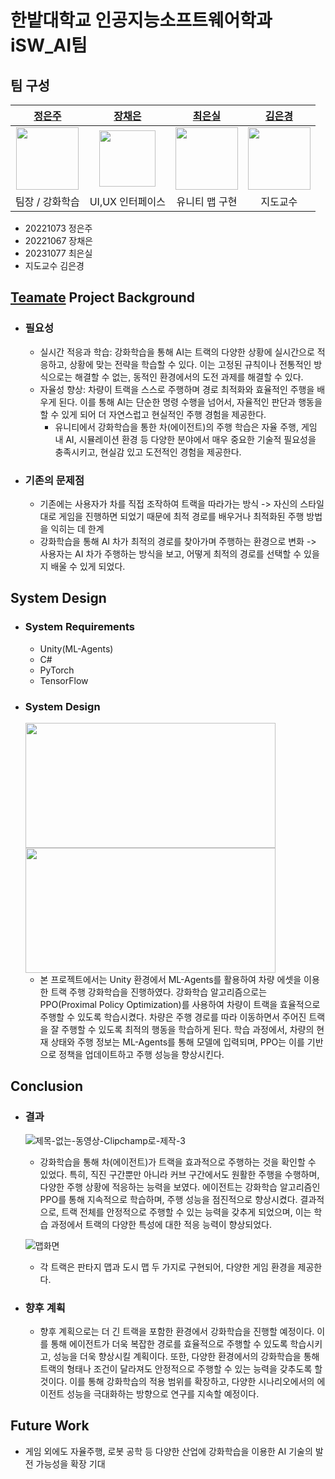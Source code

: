 # 한밭대학교 인공지능소프트웨어학과 iSW_AI팀

## 팀 구성 
|[정은주](ㅓ)|[장채은](ㅓ)|[최은실]()|[김은경]()
|:---:|:---:|:---:|:---:|
|<img src="https://github.com/user-attachments/assets/5dbc0d15-b06e-46bf-9965-3b708520d302" width="100px" height="100px"/>|<img src="https://github.com/user-attachments/assets/42fba466-40e7-40de-83cc-b1aac7edca43" width="90px" height="90px"/>|<img src="https://github.com/user-attachments/assets/33b11a3f-5ca0-4736-ab33-01f028501f7c" width="100px" height="100px"/>|<img src="https://github.com/user-attachments/assets/74e10a12-2139-48cd-ab85-e8f1c6d13956" width="100px" height="100px"/>|
|팀장 / 강화학습|UI,UX 인터페이스|유니티 맵 구현|지도교수|

- 20221073 정은주
- 20221067 장채은
- 20231077 최은실
- 지도교수    김은경 

## <u>Teamate</u> Project Background
- ### 필요성
  - 실시간 적응과 학습: 강화학습을 통해 AI는 트랙의 다양한 상황에 실시간으로 적응하고, 상황에 맞는 전략을 학습할 수 있다. 이는 고정된 규칙이나 전통적인 방식으로는 해결할 수 없는, 동적인 환경에서의 도전 과제를 해결할 수 있다.
  - 자율성 향상: 차량이 트랙을 스스로 주행하며 경로 최적화와 효율적인 주행을 배우게 된다. 이를 통해 AI는 단순한 명령 수행을 넘어서, 자율적인 판단과 행동을 할 수 있게 되어 더 자연스럽고 현실적인 주행 경험을 제공한다.
    - 유니티에서 강화학습을 통한 차(에이전트)의 주행 학습은 자율 주행, 게임 내 AI, 시뮬레이션 환경 등 다양한 분야에서 매우 중요한 기술적 필요성을 충족시키고, 현실감 있고 도전적인 경험을 제공한다.
      
- ### 기존의 문제점
  - 기존에는 사용자가 차를 직접 조작하여 트랙을 따라가는 방식 -> 자신의 스타일대로 게임을 진행하면 되었기 때문에 최적 경로를 배우거나 최적화된 주행 방법을 익히는 데 한계
  - 강화학습을 통해 AI 차가 최적의 경로를 찾아가며 주행하는 환경으로 변화 -> 사용자는 AI 차가 주행하는 방식을 보고, 어떻게 최적의 경로를 선택할 수 있을지 배울 수 있게 되었다.
  
  
## System Design
  - ### System Requirements
    - Unity(ML-Agents)
    - C#
    - PyTorch
    - TensorFlow
  
  - ### System Design
    <img src="https://github.com/user-attachments/assets/a80198de-c064-4402-800e-e15ab023c430" width="400" height="200" style="display: inline-block; margin-right: 10px;">
    <img src="https://github.com/user-attachments/assets/3a18cfdb-abe7-4184-bf8f-0ef7d7c6fb35" width="400" height="200" style="display: inline-block;">
    
    - 본 프로젝트에서는 Unity 환경에서 ML-Agents를 활용하여 차량 에셋을 이용한 트랙 주행 강화학습을 진행하였다. 강화학습 알고리즘으로는 PPO(Proximal Policy Optimization)를 사용하여 차량이 트랙을 효율적으로 주행할 수 있도록 학습시켰다. 차량은 주행 경로를 따라 이동하면서 주어진 트랙을 잘 주행할 수 있도록 최적의 행동을 학습하게 된다. 학습 과정에서, 차량의 현재 상태와 주행 정보는 ML-Agents를 통해 모델에 입력되며, PPO는 이를 기반으로 정책을 업데이트하고 주행 성능을 향상시킨다.

       
     



  
## Conclusion
  - ### 결과
    ![제목-없는-동영상-Clipchamp로-제작-_3_](https://github.com/user-attachments/assets/681fb454-cd18-4ec8-afca-081f96015da2)
    
    - 강화학습을 통해 차(에이전트)가 트랙을 효과적으로 주행하는 것을 확인할 수 있었다. 특히, 직진 구간뿐만 아니라 커브 구간에서도 원활한 주행을 수행하며, 다양한 주행 상황에 적응하는 능력을 보였다. 에이전트는 강화학습 알고리즘인 PPO를 통해 지속적으로 학습하며, 주행 성능을 점진적으로 향상시켰다. 결과적으로, 트랙 전체를 안정적으로 주행할 수 있는 능력을 갖추게 되었으며, 이는 학습 과정에서 트랙의 다양한 특성에 대한 적응 능력이 향상되었다.

    ![맵화면](https://github.com/user-attachments/assets/2ed13af8-34df-40b7-b64e-84b69ba53fd6)
    
    - 각 트랙은 판타지 맵과 도시 맵 두 가지로 구현되어, 다양한 게임 환경을 제공한다.


  - ### 향후 계획
    - 향후 계획으로는 더 긴 트랙을 포함한 환경에서 강화학습을 진행할 예정이다. 이를 통해 에이전트가 더욱 복잡한 경로를 효율적으로 주행할 수 있도록 학습시키고, 성능을 더욱 향상시킬 계획이다. 또한, 다양한 환경에서의 강화학습을 통해 트랙의 형태나 조건이 달라져도 안정적으로 주행할 수 있는 능력을 갖추도록 할 것이다. 이를 통해 강화학습의 적용 범위를 확장하고, 다양한 시나리오에서의 에이전트 성능을 극대화하는 방향으로 연구를 지속할 예정이다.
   


## Future Work
  - 게임 외에도 자율주행, 로봇 공학 등 다양한 산업에 강화학습을 이용한 AI 기술의 발전 가능성을 확장 기대
  




